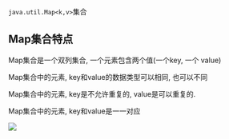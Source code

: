 `java.util.Map<k,v>`集合

## Map集合特点

Map集合是一个双列集合, 一个元素包含两个值(一个key, 一个 value)

Map集合中的元素, key和value的数据类型可以相同, 也可以不同

Map集合中的元素, key是不允许重复的, value是可以重复的.

Map集合中的元素, key和value是一一对应



![](https://pic.superbed.cn/item/5da1c463451253d178cd5c67.jpg)

























